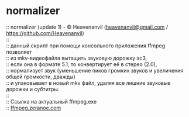 # normalizer

:: normalizer (update 1) - © Heavenanvil (heavenanvil@gmail.com / https://github.com/Heavenanvil)</br>
:: </br>
:: данный скрипт при помощи консольного приложения ffmpeg позволяет</br>
:: из mkv-видеофайла вытащить звуковую дорожку ac3, </br>
:: если она в формате 5.1, то конвертирует её в стерео (2.0),</br>
:: нормализует звук (уменьшение пиков громких звуков и увеличения общей громкости, дважды)</br>
:: и упаковывает в новый mkv файл, удаляя все лишние звуковые дорожки и субтитры.</br>
:: </br>
:: Ссылка на актуальный ffmpeg.exe</br>
:: <a href="ffmpeg.zeranoe.com">ffmpeg.zeranoe.com</a></br>
